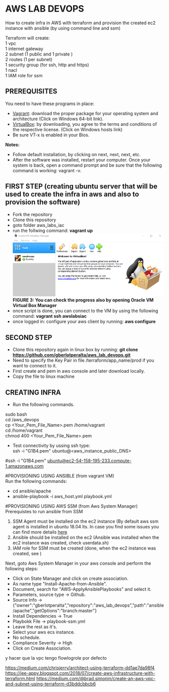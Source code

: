 # AWS LAB DEVOPS
How to create infra in AWS with terraform and provision the created ec2 instance with ansible (by using command line and ssm)

Terraform will create:  
1 vpc  
1 internet gateway  
2 subnet (1 public and 1 private )  
2 routes (1 per subnet)  
1 security group (for ssh, http and https)  
1 nacl  
1 IAM role for ssm  

## PREREQUISITES
You need to have these programs in place:
-  [Vagrant](https://www.vagrantup.com/downloads.html): download the proper package for your operating system and architecture (Click on Windows 64-bit link). 
-  [VirtualBox](https://www.virtualbox.org/wiki/Downloads): by downloading, you agree to the terms and conditions of the respective license. (Click on Windows hosts link)  
- Be sure VT-x is enabled in your Bios.

**Notes:**
- Follow default installation, by clicking on next, next, next, etc.
- After the software was installed, restart your computer. Once your system is back, open a command prompt and be sure that the following command is working: vagrant -v.


## FIRST STEP (creating ubuntu server that will be used to create the infra in aws and also to provision the software)

- Fork the repository
- Clone this repository
- goto folder aws_labs_iac
- run the follwing command: **vagrant up**
![Server was created with vagrant in virtual box](./images/image01.png)  
**FIGURE 3: You can check the progress also by opening Oracle VM Virtual Box Manager**
- once script is done, you can connect to the VM by using the following command: **vagrant ssh awslabsiac**
- once logged in: configure your aws client by running: **aws configure**

## SECOND STEP
- Clone this repository again in linux box by running: **git clone https://github.com/gberlotperalta/aws_lab_devops.git** 
- Need to specify the Key Pair in file /terraform/app_name/prod if you want to connect to it. 
- First create and pem in aws console and later download locally.  
- Copy the file to linux machine  


## CREATING INFRA

- Run the following commands.

sudo bash  
cd /aws_devops    
cp <Your_Pem_File_Name>.pem /home/vagrant  
cd /home/vagrant  
chmod 400 <Your_Pem_File_Name>.pem  

- Test connectivity by ussing ssh type:  
ssh -i "G1B4.pem" ubuntu@<aws_instance_public_DNS>

#ssh -i "G1B4.pem" ubuntu@ec2-54-158-195-233.compute-1.amazonaws.com

#PROVISIONING USING ANSIBLE (from vagrant VM)  
Run the following commands:  
- cd ansible/apache  
- ansible-playbook -i aws_host.yml playbook.yml



#PROVISIONING USING AWS SSM (from Aws System Manager)
Prerequistes to run ansible from SSM 
1) SSM Agent must be installed on the ec2 instance (By default aws ssm agent is installed in ubuntu 18.04 lts. In case you find some issues you can find more details [here](https://docs.aws.amazon.com/systems-manager/latest/userguide/sysman-manual-agent-install.html#agent-install-ubuntu)
2) Ansible should be installed on the ec2 (Ansible was installed when the ec2 instance was created, check userdata.sh)
3) IAM role for SSM must be created (done, when the ec2 instance was created, see )


Next, goto Aws System Manager in your aws console and perform the following steps:  
- Click on State Manager and click on create association.  
- As name type "Install-Apache-from-Ansible".  
- Document, search for "AWS-ApplyAnsiblePlaybooks" and select it.  
- Parameters, source type -> Github.  
- Source Info -> {"owner":"gberlotperalta","repository":"aws_lab_devops","path":"ansible/apache","getOptions":"branch:master"}  
- Install Dependencies -> True  
- Playbokk File -> playbook-ssm.yml
- Leave the rest as it's.  
- Select your aws ecs instance.  
- No schedule. 
- Compliance Severity -> High 
- Click on Create Association.


y hacer que la vpc tengo flowlogrole por defecto

https://medium.com/chrisjerry/architect-using-terraform-dd1ae7da98f4
https://jee-appy.blogspot.com/2018/07/create-aws-infrastructure-with-terraform.html
https://medium.com/@brad.simonin/create-an-aws-vpc-and-subnet-using-terraform-d3bddcbbcb6
